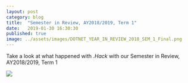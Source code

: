 ```yaml
---
layout: post
category: blog
title:  "Semester in Review, AY2018/2019, Term 1"
date:   2019-01-30 16:30:30
published: true
image: ../assets/images/DOTNET_YEAR_IN_REVIEW_2018_SEM_1_Final.png
---
```


Take a look at what happened with *.Hack* with our Semester in Review, AY2018/2019, Term 1

<img src="{{ site.baseurl }}/assets/images/DOTNET_YEAR_IN_REVIEW_2018_SEM_1_Final.png">

